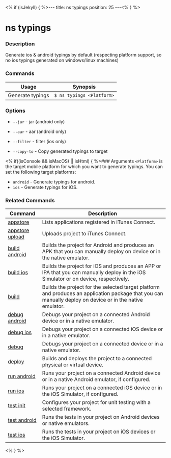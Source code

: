 <% if (isJekyll) { %>---
title: ns typings
position: 25
---<% } %>

# ns typings

### Description

Generate ios & android typings by default (respecting platform support, so no ios typings generated on windows/linux machines)

### Commands

Usage | Synopsis
---|---
Generate typings | `$ ns typings <Platform>`

### Options

* `--jar` - jar (android only)
* `--aar` - aar (android only)
* `--filter` - filter (ios only)

* `--copy-to` - Copy generated typings to target

<% if((isConsole && isMacOS) || isHtml) { %>### Arguments
`<Platform>` is the target mobile platform for which you want to generate typings. You can set the following target platforms:
 * `android` - Generate typings for android.
 * `ios` - Generate typings for iOS.



### Related Commands

Command | Description
----------|----------
[appstore](../../publishing/appstore.html) | Lists applications registered in iTunes Connect.
[appstore upload](../../publishing/appstore-upload.html) | Uploads project to iTunes Connect.
[build android](build-android.html) | Builds the project for Android and produces an APK that you can manually deploy on device or in the native emulator.
[build ios](build-ios.html) | Builds the project for iOS and produces an APP or IPA that you can manually deploy in the iOS Simulator or on device, respectively.
[build](build.html) | Builds the project for the selected target platform and produces an application package that you can manually deploy on device or in the native emulator.
[debug android](debug-android.html) | Debugs your project on a connected Android device or in a native emulator.
[debug ios](debug-ios.html) | Debugs your project on a connected iOS device or in a native emulator.
[debug](debug.html) | Debugs your project on a connected device or in a native emulator.
[deploy](deploy.html) | Builds and deploys the project to a connected physical or virtual device.
[run android](run-android.html) | Runs your project on a connected Android device or in a native Android emulator, if configured.
[run ios](run-ios.html) | Runs your project on a connected iOS device or in the iOS Simulator, if configured.
[test init](test-init.html) | Configures your project for unit testing with a selected framework.
[test android](test-android.html) | Runs the tests in your project on Android devices or native emulators.
[test ios](test-ios.html) | Runs the tests in your project on iOS devices or the iOS Simulator.
<% } %>
